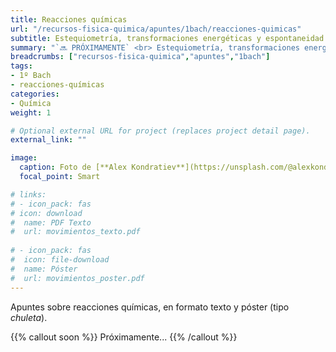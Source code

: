 ```yaml
---
title: Reacciones químicas
url: "/recursos-fisica-quimica/apuntes/1bach/reacciones-quimicas"
subtitle: Estequiometría, transformaciones energéticas y espontaneidad
summary: "`🔜 PRÓXIMAMENTE` <br> Estequiometría, transformaciones energéticas y espontaneidad."
breadcrumbs: ["recursos-fisica-quimica","apuntes","1bach"]
tags:
- 1º Bach
- reacciones-químicas
categories:
- Química
weight: 1

# Optional external URL for project (replaces project detail page).
external_link: ""

image:
  caption: Foto de [**Alex Kondratiev**](https://unsplash.com/@alexkondratiev) en [Unsplash](https://unsplash.com)
  focal_point: Smart

# links:
# - icon_pack: fas
# icon: download
#  name: PDF Texto
#  url: movimientos_texto.pdf
  
# - icon_pack: fas
#  icon: file-download
#  name: Póster
#  url: movimientos_poster.pdf  
---
```


<!-- Añadir práctica virtual del fqsaja: http://www.fqsaja.com/?portfolio_page=practica-virtual-ley-de-proust -->

<!-- Añadir actividad de Miguel Quiroga: https://www.miguelquiroga.es/la-materia/el-vuelo-1023 -->

Apuntes sobre reacciones químicas, en formato texto y póster (tipo _chuleta_).

{{% callout soon %}}
Próximamente...
{{% /callout %}}
